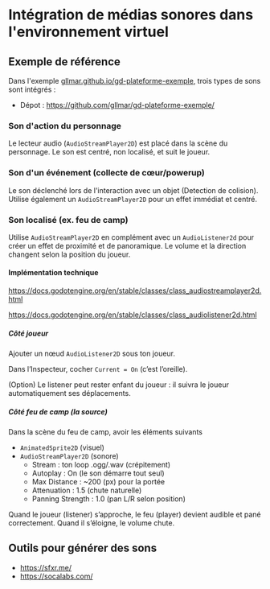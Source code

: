 # Intégration de médias sonores dans l'environnement virtuel

## Exemple de référence

Dans l'exemple [gllmar.github.io/gd-plateforme-exemple](https://gllmar.github.io/gd-plateforme-exemple), trois types de sons sont intégrés :

* Dépot : https://github.com/gllmar/gd-plateforme-exemple/


### Son d'action du personnage 

Le lecteur audio (`AudioStreamPlayer2D`) est placé dans la scène du personnage. Le son est centré, non localisé, et suit le joueur.

### Son d'un événement (collecte de cœur/powerup)

Le son déclenché lors de l'interaction avec un objet (Detection de colision). Utilise également un `AudioStreamPlayer2D` pour un effet immédiat et centré. 

### Son localisé (ex. feu de camp)

Utilise `AudioStreamPlayer2D` en complément avec un `AudioListener2d` pour créer un effet de proximité et de panoramique. Le volume et la direction changent selon la position du joueur. 

#### Implémentation technique

https://docs.godotengine.org/en/stable/classes/class_audiostreamplayer2d.html

https://docs.godotengine.org/en/stable/classes/class_audiolistener2d.html


##### Côté joueur

Ajouter un nœud `AudioListener2D` sous ton joueur.

Dans l’Inspecteur, cocher `Current = On` (c’est l’oreille).

(Option) Le listener peut rester enfant du joueur : il suivra le joueur automatiquement ses déplacements.

##### Côté feu de camp (la source)

Dans la scène du feu de camp, avoir les éléments suivants 

* `AnimatedSprite2D` (visuel)
* `AudioStreamPlayer2D` (sonore)
    * Stream : ton loop .ogg/.wav (crépitement)
    * Autoplay : On (le son démarre tout seul)
    * Max Distance : ~200 (px) pour la portée
    * Attenuation : 1.5 (chute naturelle)
    * Panning Strength : 1.0 (pan L/R selon position)

Quand le joueur (listener) s’approche, le feu (player) devient audible et pané correctement. Quand il s’éloigne, le volume chute.


## Outils pour générer des sons 

* https://sfxr.me/
* https://socalabs.com/

